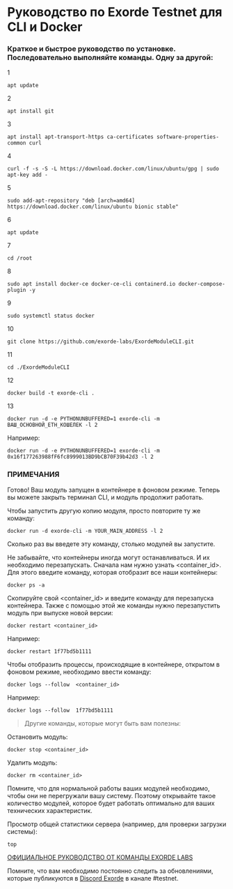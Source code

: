 # Руководство по Exorde Testnet для CLI и Docker

### Краткое и быстрое руководство по установке. Последовательно выполняйте команды. Одну за другой:

1
```
apt update
```
2
```
apt install git
```
3
```
apt install apt-transport-https ca-certificates software-properties-common curl
```
4
```
curl -f -s -S -L https://download.docker.com/linux/ubuntu/gpg | sudo apt-key add -
```
5
```
sudo add-apt-repository "deb [arch=amd64] https://download.docker.com/linux/ubuntu bionic stable"
```
6
```
apt update
```
7
```
cd /root
```
8
```
sudo apt install docker-ce docker-ce-cli containerd.io docker-compose-plugin -y
```
9
```
sudo systemctl status docker
```
10
```
git clone https://github.com/exorde-labs/ExordeModuleCLI.git
```
11
```
cd ./ExordeModuleCLI
```
12
```
docker build -t exorde-cli .
```
13
```
docker run -d -e PYTHONUNBUFFERED=1 exorde-cli -m ВАШ_ОСНОВНОЙ_ETH_КОШЕЛЕК -l 2
```
Например:
```
docker run -d -e PYTHONUNBUFFERED=1 exorde-cli -m 0x16f177263988fF6fc8999013BD9bCB70F39b42d3 -l 2
```

### ПРИМЕЧАНИЯ

Готово! Ваш модуль запущен в контейнере в фоновом режиме. Теперь вы можете закрыть терминал CLI, и модуль продолжит работать.

Чтобы запустить другую копию модуля, просто повторите ту же команду:
```
docker run -d exorde-cli -m YOUR_MAIN_ADDRESS -l 2
```
Сколько раз вы ввeдете эту команду, столько модулей вы запустите.

Не забывайте, что контейнеры иногда могут останавливаться. И их необходимо перезапускать. Сначала нам нужно узнать <container_id>.
Для этого введите команду, которая отобразит все наши контейнеры:
```
docker ps -a
```

Скопируйте свой <container_id> и введите команду для перезапуска контейнера. Также с помощью этой же команды нужно перезапустить модуль при выпуске новой версии:
```
docker restart <container_id>
```
Например:
```
docker restart 1f77bd5b1111
```

Чтобы отобразить процессы, происходящие в контейнере, открытом в фоновом режиме, необходимо ввести команду:
```
docker logs --follow  <container_id>
```
Например:
```
docker logs --follow  1f77bd5b1111
```

> Другие команды, которые могут быть вам полезны:

Остановить модуль:
```
docker stop <container_id>
```

Удалить модуль:
```
docker rm <container_id>
```

Помните, что для нормальной работы ваших модулей необходимо, чтобы они не перегружали вашу систему. Поэтому открывайте такое количество модулей, которое будет работать оптимально для ваших технических характеристик.

Просмотр общей статистики сервера (например, для проверки загрузки системы):
```
top
```

[ОФИЦИАЛЬНОЕ РУКОВОДСТВО ОТ КОМАНДЫ EXORDE LABS](https://github.com/exorde-labs/ExordeModuleCLI/tree/feat/docker)

Помните, что вам необходимо постоянно следить за обновлениями, которые публикуются в [Discord Exorde](https://discord.gg/ExordeLabs) в канале #testnet.
